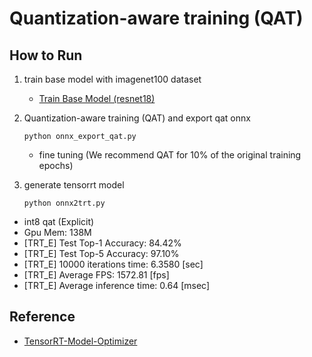 # Quantization-aware training (QAT)

## How to Run

1. train base model with imagenet100 dataset
    - [Train Base Model (resnet18)](tmo/base_model/README.md)

2. Quantization-aware training (QAT) and export qat onnx
    ```
    python onnx_export_qat.py
    ```
    - fine tuning (We recommend QAT for 10% of the original training epochs)

3. generate tensorrt model
    ```
    python onnx2trt.py
    ```
- int8 qat (Explicit)
- Gpu Mem: 138M
- [TRT_E] Test Top-1 Accuracy: 84.42%
- [TRT_E] Test Top-5 Accuracy: 97.10%
- [TRT_E] 10000 iterations time: 6.3580 [sec]
- [TRT_E] Average FPS: 1572.81 [fps]
- [TRT_E] Average inference time: 0.64 [msec]

## Reference

- [TensorRT-Model-Optimizer](https://github.com/NVIDIA/TensorRT-Model-Optimizer)
